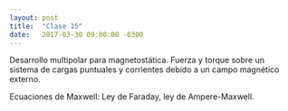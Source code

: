 ```yaml
---
layout: post
title:  "Clase 15"
date:   2017-03-30 09:00:00 -0300
---
```

Desarrollo multipolar para magnetostática. Fuerza y torque sobre un sistema de cargas puntuales y corrientes debido a un campo magnético externo.

Ecuaciones de Maxwell: Ley de Faraday, ley de Ampere-Maxwell.
